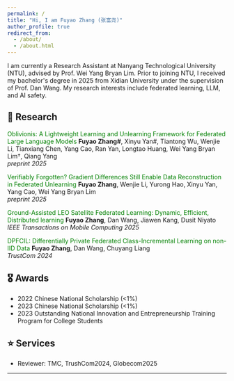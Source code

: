 ```yaml
---
permalink: /
title: "Hi, I am Fuyao Zhang (张富尧)"
author_profile: true
redirect_from: 
  - /about/
  - /about.html
---
```


I am currently a Research Assistant at Nanyang Technological University (NTU), advised by Prof. Wei Yang Bryan Lim. Prior to joining NTU, I received my bachelor's degree in 2025 from Xidian University under the supervision of Prof. Dan Wang. My research interests include federated learning, LLM, and AI safety.




## 📖 Research

<font color="green"> Oblivionis: A Lightweight Learning and Unlearning Framework for Federated Large Language Models </font>
**Fuyao Zhang#**,  Xinyu Yan#, Tiantong Wu, Wenjie Li, Tianxiang Chen, Yang Cao, Ran Yan, Longtao Huang, Wei Yang Bryan Lim†, Qiang Yang <br>
*preprint 2025*



<font color="green"> Verifiably Forgotten? Gradient Differences Still Enable Data Reconstruction in Federated Unlearning </font>
**Fuyao Zhang**, Wenjie Li, Yurong Hao, Xinyu Yan, Yang Cao, Wei Yang Bryan Lim <br>
*preprint 2025*



<font color="green"> Ground-Assisted LEO Satellite Federated Learning: Dynamic, Efficient, Distributed learning </font>
**Fuyao Zhang**, Dan Wang, Jiawen Kang, Dusit Niyato <br>
*IEEE Transactions on Mobile Computing 2025*



<font color="green"> DPFCIL: Differentially Private Federated Class-Incremental Learning on non-IID Data </font>
**Fuyao Zhang**, Dan Wang, Chuyang Liang <br>
*TrustCom 2024*




## 🎖️ Awards

- 2022 Chinese National Scholarship (<1%)
- 2023 Chinese National Scholarship (<1%)
- 2023 Outstanding National Innovation and Entrepreneurship Training Program for College Students

## ⭐️ Services

- Reviewer: TMC, TrushCom2024, Globecom2025

----------------------------------------------------------
<script type='text/javascript' id='clustrmaps' src='//cdn.clustrmaps.com/map_v2.js?cl=080808&w=202&t=n&d=sXVjKDH_Cuvpclo_IYQa7hJSTUmYJUxdF1saR9e61z8&co=ffffff&cmo=3acc3a&cmn=ff5353&ct=808080'></script>










